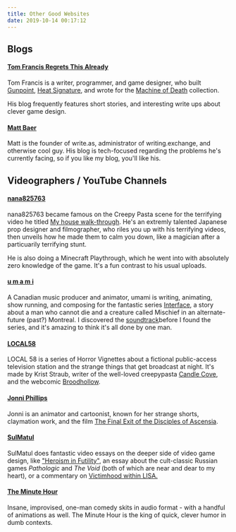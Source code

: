 ```yaml
---
title: Other Good Websites
date: 2019-10-14 00:17:12
---
```


## Blogs

#### [Tom Francis Regrets This Already](https://www.pentadact.com/)

Tom Francis is a writer, programmer, and game designer, who built [Gunpoint](http://www.gunpointgame.com/), [Heat Signature](http://www.heatsig.com/), and wrote for the [Machine of Death](https://www.pentadact.com/2013-03-05-my-short-story-for-the-second-machine-of-death-collection/) collection.

His blog frequently features short stories, and interesting write ups about clever game design.

#### [Matt Baer](https://write.as/matt/)

Matt is the founder of write.as, administrator of writing.exchange, and otherwise cool guy. His blog is tech-focused regarding the problems he's currently facing, so if you like my blog, you'll like his.

## Videographers / YouTube Channels

#### [nana825763](https://www.youtube.com/channel/UCr1zZcrgK3k-KvH5KnfHtXQ)

nana825763 became famous on the Creepy Pasta scene for the terrifying video he titled [My house walk-through](https://www.youtube.com/watch?v=qWXnt2Z2D1E). He's an extremly talented Japanese prop designer and filmographer, who riles you up with his terrifying videos, then unveils how he made them to calm you down, like a magician after a particuarily terrifying stunt.

He is also doing a Minecraft Playthrough, which he went into with absolutely zero knowledge of the game. It's a fun contrast to his usual uploads.

#### [u m a m i](https://www.youtube.com/channel/UCqrrxZeeFSNCjGmD-33SKMw)

A Canadian music producer and animator, umami is writing, animating, show running, and composing for the fantastic series [Interface](https://www.youtube.com/watch?v=EHqsCmfTDmI), a story about a man who cannot die and a creature called Mischief in an alternate-future (past?) Montreal. I discovered the [soundtrack](https://hexsystem.bandcamp.com/album/interface-ost-vol-i)before I found the series, and it's amazing to think it's all done by one man.

#### [LOCAL58](https://www.youtube.com/channel/UCuoMasRkMhlj1VNVAOJdw5w)

LOCAL 58 is a series of Horror Vignettes about a fictional public-access television station and the strange things that get broadcast at night. It's made by Krist Straub, writer of the well-loved creepypasta [Candle Cove](http://ichorfalls.chainsawsuit.com/), and the webcomic [Broodhollow](http://broodhollow.chainsawsuit.com/).

#### [Jonni Phillips](https://www.youtube.com/channel/UC1NbRaGNot6kNEL3Jsa7SRA)

Jonni is an animator and cartoonist, known for her strange shorts, claymation work, and the film [The Final Exit of the Disciples of Ascensia](https://www.youtube.com/watch?v=8KfuFPlzEYc).

#### [SulMatul](https://www.youtube.com/user/SulMatul)

SulMatul does fantastic video essays on the deeper side of video game design, like ["Heroism in Futility"](https://www.youtube.com/watch?v=VPKHRzSpbqQ), an essay about the cult-classic Russian games *Pathologic* and *The Void* (both of which are near and dear to my heart), or a commentary on [Victimhood within LISA.](https://www.youtube.com/watch?v=8jT7tmU0hMY)

#### [The Minute Hour](https://www.youtube.com/channel/UC7k7WPHxxBZM145BX_SKDwQ)

Insane, improvised, one-man comedy skits in audio format - with a handful of animations as well. The Minute Hour is the king of quick, clever humor in dumb contexts.

